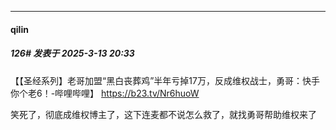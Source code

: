 ﻿
*****

####  qilin  
##### 126#       发表于 2025-3-13 20:33

【【圣经系列】老哥加盟“黑白丧葬鸡”半年亏掉17万，反成维权战士，勇哥：快手你个老6！-哔哩哔哩】 https://b23.tv/Nr6huoW

笑死了，彻底成维权博主了，这下连麦都不说怎么救了，就找勇哥帮助维权来了

